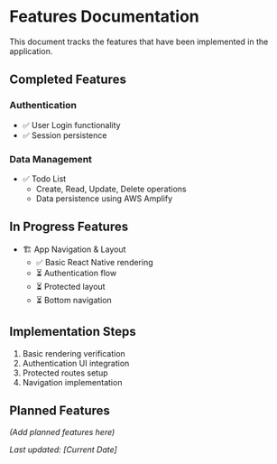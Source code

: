 # Features Documentation

This document tracks the features that have been implemented in the application.

## Completed Features

### Authentication
- ✅ User Login functionality
- ✅ Session persistence

### Data Management
- ✅ Todo List
  - Create, Read, Update, Delete operations
  - Data persistence using AWS Amplify

## In Progress Features
- 🏗️ App Navigation & Layout
  - ✅ Basic React Native rendering
  - ⏳ Authentication flow
  - ⏳ Protected layout
  - ⏳ Bottom navigation
  
## Implementation Steps
1. Basic rendering verification
2. Authentication UI integration
3. Protected routes setup
4. Navigation implementation

## Planned Features
_(Add planned features here)_

_Last updated: [Current Date]_ 